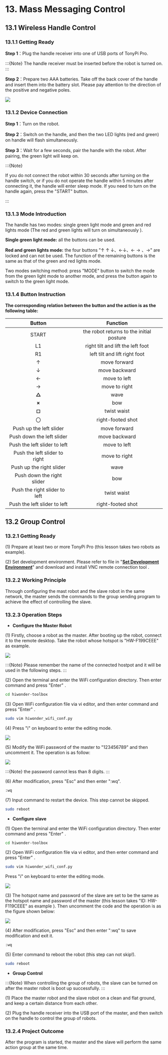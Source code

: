 # 13. Mass Messaging Control

## 13.1 Wireless Handle Control

### 13.1.1 Getting Ready

**Step 1**：Plug the handle receiver into one of USB ports of TonyPi Pro.

:::{Note}
The handle receiver must be inserted before the robot is turned on.
:::

**Step 2**：Prepare two AAA batteries. Take off the back cover of the handle and insert them into the battery slot. Please pay attention to the direction of the positive and negative poles.

<img class="common_img" src="../_static/media/14.mass_messaging_control/1.1/image2.png"   />

### 13.1.2 Device Connection

**Step 1**：Turn on the robot.

**Step 2**：Switch on the handle, and then the two LED lights (red and green) on handle will flash simultaneously.

**Step 3**：Wait for a few seconds, pair the handle with the robot. After pairing, the green light will keep on.

:::{Note}

If you do not connect the robot within 30 seconds after turning on the handle switch, or if you do not operate the handle within 5 minutes after connecting it, the handle will enter sleep mode. If you need to turn on the handle again, press the "START" button.

:::

### 13.1.3 Mode Introduction

The handle has two modes: single green light mode and green and red lights mode (The red and green lights will turn on simultaneously ).

**Single green light mode:** all the buttons can be used.

**Red and green lights mode:** the four buttons "↑ &uarr; &darr;、&larr;↓、← &rarr; 、→" are locked and can not be used. The function of the remaining buttons is the same as that of the green and red lights mode.

Two modes switching method: press "MODE" button to switch the mode from  the green light mode to another mode, and press the button again to switch to the green light mode.

### 13.1.4 Button Instruction

**The corresponding relation between the button and the action is as the following table:**

|    Button    |        Function        |
|:----------:|:------------------:|
|   START    | the robot returns to the initial posture |
|     L1     |   right tilt and lift the left foot   |
|     R1     |   left tilt and lift right foot   |
| &uarr; |        move forward        |
|   &darr;    |       move backward        |
|   &larr;    |        move to left        |
|   &rarr;    |        move to right        |
|   **△**    |        wave        |
|   **×**    |        bow        |
|   **◻**    |        twist waist        |
|   〇   |      right-footed shot      |
| Push up the left slider |        move forward        |
| Push down the left slider |        move backward        |
| Push the left slider to left |        move to left        |
| Push the left slider to right |        move to right        |
| Push up the right slider |        wave        |
| Push down the right slider |        bow        |
| Push the right slider to left |        twist waist        |
| Push the left slider to left |      right-footed shot      |

## 13.2 Group Control

### 13.2.1 Getting Ready

(1) Prepare at least two or more TonyPi Pro (this lesson takes two robots as example).

(2) Set development environment. Please refer to file in "**[Set Development Environment](https://docs.hiwonder.com/projects/TonyPi_Pro/en/latest/docs/6.remote.html)**" and download and install VNC remote connection tool .

### 13.2.2 Working Principle

Through configuring the mast robot and the slave robot in the same network, the master sends the commands to the group sending program to achieve the effect of controlling the slave.

### 13.2.3 Operation Steps

* **Configure the Master Robot** 

(1) Firstly, choose a robot as the master. After booting up the robot, connect it to the remote desktop. Take the robot whose hotspot is "HW-F199CEEE" as example.

<img class="common_img" src="../_static/media/14.mass_messaging_control/2.1/image2.png"   />

:::{Note}
Please remember the name of the connected hostpot and it will be used in the following steps.
:::

(2) Open the terminal and enter the WiFi configuration directory. Then enter command and press "Enter" .

```bash
cd hiwonder-toolbox
```

(3) Open WiFi configuration file via vi editor, and then enter command and press "Enter" .

```bash
sudo vim hiwonder_wifi_conf.py
```

(4) Press "i" on keyboard to enter the editing mode.

<img class="common_img" src="../_static/media/14.mass_messaging_control/2.1/image5.png"  />

(5) Modify the WiFi password of the master to "123456789" and then uncomment it. The operation is as follow:

<img class="common_img" src="../_static/media/14.mass_messaging_control/2.1/image6.png"  />

:::{Note}
the password cannot less than 8 digits.
:::

(6) After modification, press "Esc" and then enter ":wq".

```bash
:wq
```

(7) Input command to restart the device. This step cannot be skipped.

```bash
sudo reboot
```

* **Configure slave** 

(1) Open the terminal and enter the WiFi configuration directory. Then enter command and press "Enter" .

```bash
cd hiwonder-toolbox
```

(2) Open WiFi configuration file via vi editor, and then enter command and press "Enter" .

```bash
sudo vim hiwonder_wifi_conf.py
```

Press "i" on keyboard to enter the editing mode.

<img class="common_img" src="../_static/media/14.mass_messaging_control/2.1/image8.png"  />

(3) The hotspot name and password of the slave are set to be the same as the hotspot name and password of the master (this lesson takes "ID: HW-F119CEEE" as example ). Then uncomment the code and the operation is as the figure shown below:

<img class="common_img" src="../_static/media/14.mass_messaging_control/2.1/image9.png"  />

(4) After modification, press "Esc" and then enter ":wq" to save modification and exit it.

```bash
:wq
```

(5) Enter command to reboot the robot (this step can not skip!).

```bash
sudo reboot
```

* **Group Control** 

:::{Note}
When controlling the group of robots, the slave can be turned on after the master robot is boot up successfully.
:::

(1) Place the master robot and the slave robot on a clean and flat ground, and keep a certain distance from each other.

(2) Plug the handle receiver into the USB port of the master, and then switch on the handle to control the group of robots.

### 13.2.4 Project Outcome

After the program is started, the master and the slave will perform the same action group at the same time.
